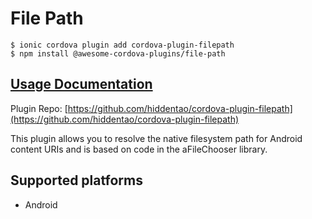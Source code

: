 # File Path

```
$ ionic cordova plugin add cordova-plugin-filepath
$ npm install @awesome-cordova-plugins/file-path
```

## [Usage Documentation](https://danielsogl.gitbook.io/awesome-cordova-plugins/plugins/file-path/)

Plugin Repo: [https://github.com/hiddentao/cordova-plugin-filepath](https://github.com/hiddentao/cordova-plugin-filepath)

This plugin allows you to resolve the native filesystem path for Android content URIs and is based on code in the aFileChooser library.

## Supported platforms

- Android
  


